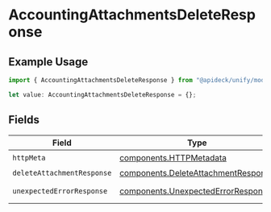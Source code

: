# AccountingAttachmentsDeleteResponse

## Example Usage

```typescript
import { AccountingAttachmentsDeleteResponse } from "@apideck/unify/models/operations";

let value: AccountingAttachmentsDeleteResponse = {};
```

## Fields

| Field                                                                                      | Type                                                                                       | Required                                                                                   | Description                                                                                |
| ------------------------------------------------------------------------------------------ | ------------------------------------------------------------------------------------------ | ------------------------------------------------------------------------------------------ | ------------------------------------------------------------------------------------------ |
| `httpMeta`                                                                                 | [components.HTTPMetadata](../../models/components/httpmetadata.md)                         | :heavy_check_mark:                                                                         | N/A                                                                                        |
| `deleteAttachmentResponse`                                                                 | [components.DeleteAttachmentResponse](../../models/components/deleteattachmentresponse.md) | :heavy_minus_sign:                                                                         | Attachments                                                                                |
| `unexpectedErrorResponse`                                                                  | [components.UnexpectedErrorResponse](../../models/components/unexpectederrorresponse.md)   | :heavy_minus_sign:                                                                         | Unexpected error                                                                           |